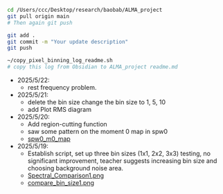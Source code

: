 
```bash
cd /Users/ccc/Desktop/research/baobab/ALMA_project
git pull origin main
# Then again git push

git add .
git commit -m "Your update description"
git push

~/copy_pixel_binning_log_readme.sh  
# copy this log from Obsidian to ALMA_project readme.md
```

- 2025/5/22:  
	- rest frequency problem.
- 2025/5/21:  
	- delete the bin size change the bin size to 1, 5, 10
	- add Plot RMS diagram
- 2025/5/20:  
	- Add region-cutting function
	- saw some pattern on the  moment 0 map in spw0
	- [spw0_m0_map](spw0_m0_map.png)
- 2025/5/19:  
	- Establish script, set up three bin sizes (1x1, 2x2, 3x3) testing, no significant improvement, teacher suggests increasing bin size and choosing background noise area.  
	- [Spectral_Comparison1.png](./figure/Spectral_Comparison1.png)
	- [compare_bin_size1.png](./figure/compare_bin_size1.png)

